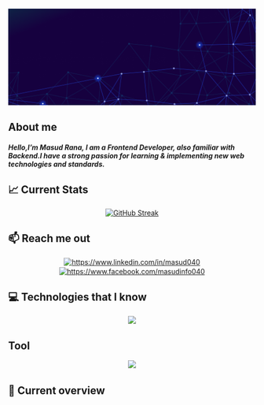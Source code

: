 ![An old rock in the desert](https://raw.githubusercontent.com/masud040/masud040/main/Untitled.png)

## **About me**

#### _Hello,I’m Masud Rana, I am a Frontend Developer, also familiar with Backend.I have a strong passion for learning & implementing new web technologies and standards._

## **📈 Current Stats**

<p align="center">
  <a href="https://git.io/streak-stats">
    <img src="https://github-readme-streak-stats.herokuapp.com?user=masud040&theme=shadow-purple" alt="GitHub Streak">
  </a>
</p>

## **📫 Reach me out**

<p align="center">
<a href="https://linkedin.com/in/https://www.linkedin.com/in/masud040" target="blank"><img align="center" src="https://raw.githubusercontent.com/rahuldkjain/github-profile-readme-generator/master/src/images/icons/Social/linked-in-alt.svg" alt="https://www.linkedin.com/in/masud040" height="30" width="40" /></a>
<a href="https://fb.com/https://www.facebook.com/masudinfo040" target="blank"><img align="center" src="https://raw.githubusercontent.com/rahuldkjain/github-profile-readme-generator/master/src/images/icons/Social/facebook.svg" alt="https://www.facebook.com/masudinfo040" height="30" width="40" /></a>
</p>

## **💻 Technologies that I know**

<p align="center">
  <a href="https://skillicons.dev">
    <img src="https://skillicons.dev/icons?i=html,css,javascript,tailwind,bootstrap,react,firebase,nodejs,express,mongo" />
  </a>
</p>

## **Tool**

<p align="center">
  <a href="https://skillicons.dev">
    <img src="https://skillicons.dev/icons?i=vscode,git,github,figma,vite" >
  </a>
</p>

## **👀 Current overview**
